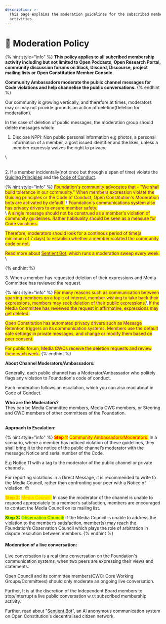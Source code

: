 ```yaml
---
description: >-
  This page explains the moderation guidelines for the subscribed membership
  activities.
---
```


# 🤚 Moderation Policy

{% hint style="info" %}
**This policy applies to all subcribed membership activity including but not limited to Open Podcasts**, **Open Research Portal, community discussion forums on Slack, Discord, Discourse, project mailing lists or Open Constitution Member Console.**

**Community Ambassadors moderate the public channel messages for Code violations and help channelise the public conversations.**
{% endhint %}

Our community is growing vertically, and therefore at times, moderators may or may not provide grounds an action of deletion(Deletion for moderation).

In the case of deletion of public messages, the moderation group should delete messages which:

1. Disclose NPPI: Non public personal information e.g photos, a personal information of a member, a govt issued identifier and the likes, unless a member expressly waives the right to privacy.

\


\
2\. If a member incidentally(not once but through a span of time) violate the [Guiding Principles](../../guiding-principles.md) and the [Code of Conduct](../../charters/code-of-conduct.md).

{% hint style="info" %}
<mark style="color:purple;">Foundation's community advocates that - "We shall build tolerance in our community." When members expression violate the Guiding principles or the Code of Conduct, Open Constitution's Moderation bots are activated by default.</mark>  \ <mark style="color:purple;">Foundation's communications system also has privacy drivers to ensure member safety.</mark>\
\ <mark style="color:purple;">A single message should not be construed as a member's violation of community guidelines. Rather habituality should be seen as a measure for Code violations.</mark>

<mark style="color:purple;">Therefore, moderators should look for a continous period of time(a minimum of 7 days) to establish whether a member violated the community code or not.</mark>&#x20;

<mark style="color:purple;">Read more about</mark> [<mark style="color:purple;">Sentient Bot</mark>](sentient-bot.md)<mark style="color:purple;">, which runs a moderation sweep every week.</mark>  \

{% endhint %}

3\. When a member has requested deletion of their expressions and Media Committee has reviewed the request.

{% hint style="info" %}
<mark style="color:purple;">For many reasons such as communication between sparring members on a topic of interest, member wishing to take back their expressions, members may seek deletion of their public expressions.</mark>\ <mark style="color:purple;">If the Media Committee has reviewed the request in affirmative, expressions may get deleted.</mark>&#x20;

<mark style="color:purple;">Open Constitution has automated privacy drivers such as Message Retention triggers on its communication systems. Members use the default safe settings in private messages, and change or modify them based on peer consent.</mark>&#x20;

<mark style="color:purple;">For public forum, Media CWCs receive the deletion requests and review them each week.</mark> &#x20;
{% endhint %}

**About Channel Moderators/Ambassadors:**

Generally, each public channel has a Moderator/Ambassador who politely flags any violation to Foundation's code of conduct.&#x20;

Each moderation follows an escalation, which you can also read about in [Code of Conduct](../../charters/code-of-conduct.md).

**Who are the Moderators?**\
They can be Media Committee members, Media CWC members, or Steering and CWC members of other committees of the Foundation.

\
**Approach to Escalation:**

{% hint style="info" %}
<mark style="color:red;">**Step 1:**</mark> <mark style="color:red;"></mark><mark style="color:red;">Community Ambassadors/Moderators:</mark> In a scenario, where a member has noticed violation of these guidelines, they shall bring it to the notice of the public channel’s moderator with the message: Notice and serial number of the Code.&#x20;

E.g Notice 11 with a tag to the moderator of the public channel or private channels.&#x20;

For reporting violations in a Direct Message, it is recommended to write to the Media Council, rather than confronting your peer with a Notice of violation. 😒

<mark style="color:orange;">**Step 2:**</mark> <mark style="color:orange;">Media Council:</mark> In case the moderator of the channel is unable to respond appropriately to a member’s satisfaction, members are encouraged to contact the Media Council on its mailing list.

<mark style="color:green;">**Step 3:**</mark> <mark style="color:green;">Observation Council:</mark> If the Media Council is unable to address the violation to the member’s satisfaction, member(s) may reach the Foundation’s Observation Council which plays the role of arbitration in dispute resolution between members.
{% endhint %}

#### Moderation of a live conversation:

Live conversation is a real time conversation on the Foundation's communication systems, when two peers are expressing their views and statements.&#x20;

Open Council and its committee members(CWC: Core Working Groups/Committees) should only moderate an ongoing live conversation.&#x20;

Further, It is at the discretion of the Independent Board members to stop/interrupt a live public conversation w.r.t subscribed membership activity.

Further, read about "[Sentient Bot](sentient-bot.md)", an AI anonymous communication system on Open Constitution's decentralised citizen network.&#x20;
